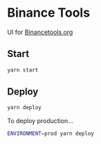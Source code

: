 Binance Tools
=============

UI for [Binancetools.org](https://binancetools.org)

## Start
```bash
yarn start
```

## Deploy
```bash
yarn deploy
```

To deploy production...
```bash
ENVIRONMENT=prod yarn deploy
```
